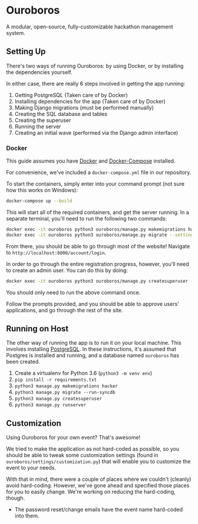# Ouroboros

A modular, open-source, fully-customizable hackathon management system.

## Setting Up

There's two ways of running Ouroboros: by using Docker, or by installing the dependencies yourself.

In either case, there are really 6 steps involved in getting the app running:

1. Getting PostgreSQL (Taken care of by Docker)
2. Installing dependencies for the app (Taken care of by Docker)
3. Making Django migrations (must be performed manually)
4. Creating the SQL database and tables
5. Creating the superuser
6. Running the server
7. Creating an initial wave (performed via the Django admin interface)

### Docker

This guide assumes you have [Docker](https://docs.docker.com/install/) and [Docker-Compose](https://docs.docker.com/compose/install/) installed.

For convenience, we've included a `docker-compose.yml` file in our repository.

To start the containers, simply enter into your command prompt (not sure how this works on Windows):

```sh
docker-compose up --build
```

This will start all of the required containers, and get the server running. In a separate terminal, you'll need to run the following two commands:

```sh
docker exec -it ouroboros python3 ouroboros/manage.py makemigrations hacker --settings=ouroboros.settings.docker_dev
docker exec -it ouroboros python3 ouroboros/manage.py migrate --settings=ouroboros.settings.docker_dev
```

From there, you should be able to go through most of the website! Navigate to `http://localhost:8000/account/login`.

In order to go through the entire registration progress, however, you'll need to create an admin user. You can do this by doing:

```sh
docker exec -it ouroboros python3 ouroboros/manage.py createsuperuser --settings=ouroboros.settings.docker_dev
```

You should only need to run the above command once.

Follow the prompts provided, and you should be able to approve users' applications, and go through the rest of the site.

## Running on Host

The other way of running the app is to run it on your local machine. This involves installing [PostgreSQL](https://www.postgresql.org/download/). In these instructions, it's assumed that Postgres is installed and running, and a database named `ouroboros` has been created.

1. Create a virtualenv for Python 3.6 (`python3 -m venv env`)
2. `pip install -r requirements.txt`
3. `python3 manage.py makemigrations hacker`
4. `python3 manage.py migrate --run-syncdb`
5. `python3 manage.py createsuperuser`
6. `python3 manage.py runserver`


## Customization

Using Ouroboros for your own event? That's awesome!

We tried to make the application as not hard-coded as possible, so you should
be able to tweak some customization settings (found in `ouroboros/settings/customization.py`)
that will enable you to customize the event to your needs.

With that in mind, there were a couple of places where we couldn't (cleanly)
avoid hard-coding. However, we've gone ahead and specified those places for you
to easily change. We're working on reducing the hard-coding, though.

- The password reset/change emails have the event name hard-coded into them.